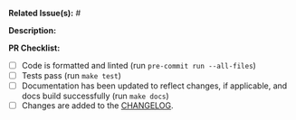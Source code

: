 **Related Issue(s):** #


**Description:**


**PR Checklist:**

- [ ] Code is formatted and linted (run `pre-commit run --all-files`)
- [ ] Tests pass (run `make test`)
- [ ] Documentation has been updated to reflect changes, if applicable, and docs build successfully (run `make docs`)
- [ ] Changes are added to the [CHANGELOG](https://github.com/stac-utils/pystac/blob/master/CHANGES.md).